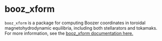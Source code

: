 # booz_xform

`booz_xform` is a package for computing Boozer coordinates in toroidal magnetohydrodynamic
equilibria, including both stellarators and tokamaks.
For more information, see the [booz_xform documentation here.](https://hiddensymmetries.github.io/booz_xform/)